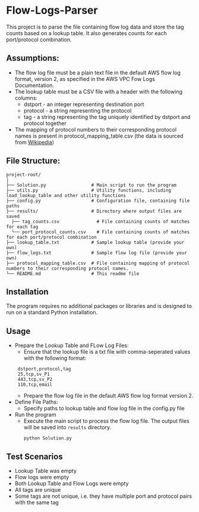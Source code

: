 # Flow-Logs-Parser
This project is to parse the file containing flow log data and store the tag counts based on a lookup table. It also generates counts for each port/protocol combination.

## Assumptions:
- The flow log file must be a plain text file in the default AWS flow log format, version 2, as specified in the AWS VPC Fow Logs Documentation. 
- The lookup table must be a CSV file with a header with the following columns:
  - dstport - an integer representing destination port 
  - protocol - a string representing the protocol 
  - tag - a string representing the tag uniquely identified by dstport and protocol together
- The mapping of protocol numbers to their corresponding protocol names is present in protocol_mapping_table.csv (the data is sourced from [Wikipedia](https://en.wikipedia.org/wiki/List_of_IP_protocol_numbers))

## File Structure:
```
project-root/
│
├── Solution.py                 # Main script to run the program
├── utils.py                    # Utility functions, including load_lookup_table and other utility functions
├── config.py                   # Configuration file, containing file paths
├── results/                    # Directory where output files are saved
  ├── tag_counts.csv              # File containing counts of matches for each tag
  └── port_protocol_counts.csv    # File containing counts of matches for each port/protocol combination 
├── lookup_table.txt            # Sample lookup table (provide your own)
├── flow_logs.txt               # Sample flow log file (provide your own)
├── protocol_mapping_table.csv  # File containing mapping of protocol numbers to their corresponding protocol names.
└── README.md                   # This readme file
```

## Installation
The program requires no additional packages or libraries and is designed to run on a standard Python installation.  

## Usage
- Prepare the Lookup Table and FLow Log Files:
  - Ensure that the lookup file is a txt file with comma-seperated values with the following format:
   ```
    dstport,protocol,tag
    25,tcp,sv_P1
    443,tcp,sv_P2
    110,tcp,email
   ```
  - Prepare the flow log file in the default AWS flow log format version 2.
- Define File Paths:
  - Specify paths to lookup table and flow log file in the config.py file
- Run the program
  - Execute the main script to process the flow log file. The output files will be saved into `results` directory.
    ```
    python Solution.py
    ```
## Test Scenarios
- Lookup Table was empty
- Flow logs were empty
- Both Lookup Table and Flow Logs were empty
- All tags are unique
- Some tags are not unique, i.e. they have multiple port and protocol pairs with the same tag

